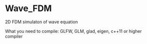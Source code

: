 # Wave_FDM

2D FDM simulaton of wave equation

What you need to compile: GLFW, GLM, glad, eigen, c++11 or higher compiler
